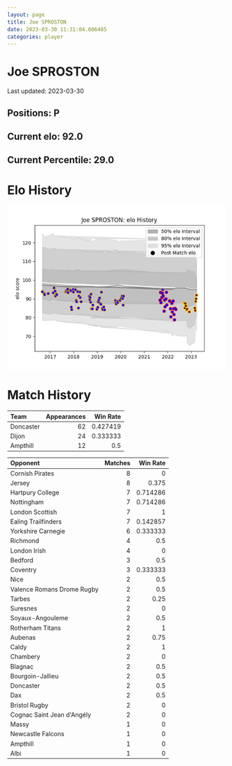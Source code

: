 ```yaml
---  
layout: page  
title: Joe SPROSTON  
date: 2023-03-30 11:31:04.606485  
categories: player  
---
```

# Joe SPROSTON


Last updated: 2023-03-30
## Positions: P

## Current elo: 92.0

## Current Percentile: 29.0

# Elo History


![elo history](history_JoeSPROSTON.png)
# Match History


| Team      |   Appearances |   Win Rate |
|:----------|--------------:|-----------:|
| Doncaster |            62 |   0.427419 |
| Dijon     |            24 |   0.333333 |
| Ampthill  |            12 |   0.5      |

| Opponent                   |   Matches |   Win Rate |
|:---------------------------|----------:|-----------:|
| Cornish Pirates            |         8 |   0        |
| Jersey                     |         8 |   0.375    |
| Hartpury College           |         7 |   0.714286 |
| Nottingham                 |         7 |   0.714286 |
| London Scottish            |         7 |   1        |
| Ealing Trailfinders        |         7 |   0.142857 |
| Yorkshire Carnegie         |         6 |   0.333333 |
| Richmond                   |         4 |   0.5      |
| London Irish               |         4 |   0        |
| Bedford                    |         3 |   0.5      |
| Coventry                   |         3 |   0.333333 |
| Nice                       |         2 |   0.5      |
| Valence Romans Drome Rugby |         2 |   0.5      |
| Tarbes                     |         2 |   0.25     |
| Suresnes                   |         2 |   0        |
| Soyaux-Angouleme           |         2 |   0.5      |
| Rotherham Titans           |         2 |   1        |
| Aubenas                    |         2 |   0.75     |
| Caldy                      |         2 |   1        |
| Chambery                   |         2 |   0        |
| Blagnac                    |         2 |   0.5      |
| Bourgoin-Jallieu           |         2 |   0.5      |
| Doncaster                  |         2 |   0.5      |
| Dax                        |         2 |   0.5      |
| Bristol Rugby              |         2 |   0        |
| Cognac Saint Jean d'Angély |         2 |   0        |
| Massy                      |         1 |   0        |
| Newcastle Falcons          |         1 |   0        |
| Ampthill                   |         1 |   0        |
| Albi                       |         1 |   0        |